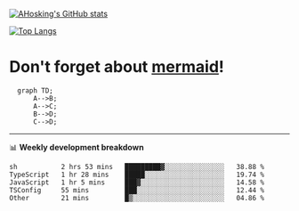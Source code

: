 [![AHosking's GitHub stats](https://github-readme-stats.vercel.app/api?username=ahosking&count_private=true&show_icons=true&theme=onedark&hide_rank=true&include_all_commits=true)](https://github.com/ahosking)

[![Top Langs](https://github-readme-stats.vercel.app/api/top-langs/?username=ahosking&layout=compact&theme=onedark)](https://github.com/ahosking)


# Don't forget about [mermaid](https://github.blog/2022-02-14-include-diagrams-markdown-files-mermaid/)!

```mermaid
  graph TD;
      A-->B;
      A-->C;
      B-->D;
      C-->D;
```
-------

📊 **Weekly development breakdown**

<!--START_SECTION:waka-->

```text
sh           2 hrs 53 mins   █████████▓░░░░░░░░░░░░░░░   38.88 %
TypeScript   1 hr 28 mins    █████░░░░░░░░░░░░░░░░░░░░   19.74 %
JavaScript   1 hr 5 mins     ███▓░░░░░░░░░░░░░░░░░░░░░   14.58 %
TSConfig     55 mins         ███░░░░░░░░░░░░░░░░░░░░░░   12.44 %
Other        21 mins         █▒░░░░░░░░░░░░░░░░░░░░░░░   04.86 %
```

<!--END_SECTION:waka-->

